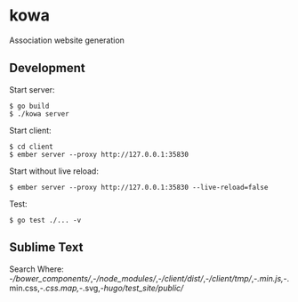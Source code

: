 kowa
====

Association website generation


## Development

Start server:

    $ go build
    $ ./kowa server

Start client:

    $ cd client
    $ ember server --proxy http://127.0.0.1:35830

Start without live reload:

    $ ember server --proxy http://127.0.0.1:35830 --live-reload=false

Test:

    $ go test ./... -v


## Sublime Text

Search Where: -*/bower_components/*,-*/node_modules/*,-*/client/dist/*,-*/client/tmp/*,-*.min.js,-*.min.css,-*.css.map,-*.svg,-*hugo/test_site/public/*
